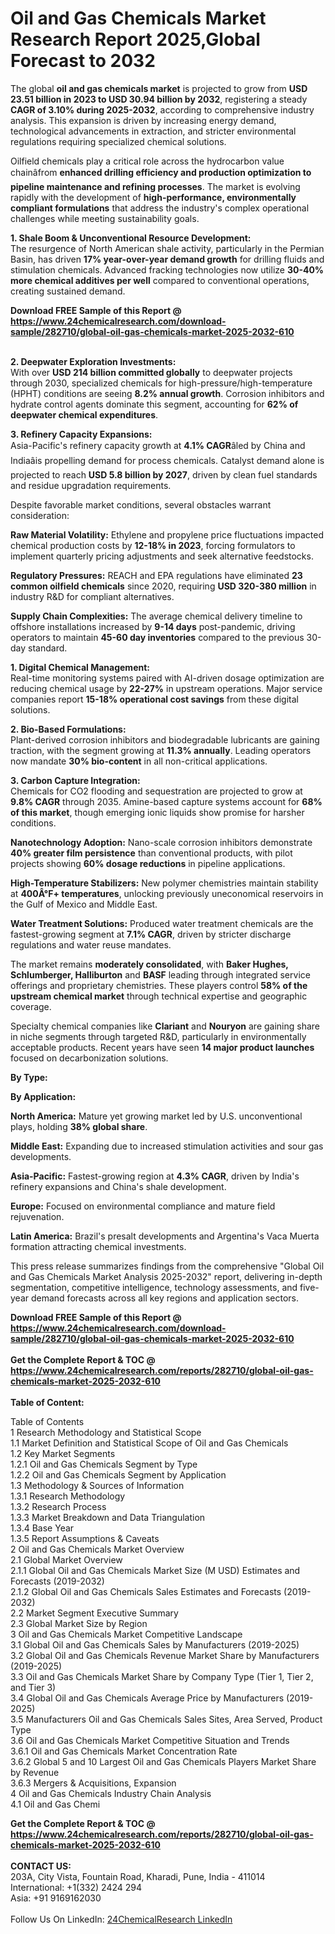 <h1>Oil and Gas Chemicals Market Research Report 2025,Global Forecast to 2032</h1><p>The global <strong>oil and gas chemicals market</strong> is projected to grow from <strong>USD 23.51 billion in 2023 to USD 30.94 billion by 2032</strong>, registering a steady <strong>CAGR of 3.10% during 2025-2032</strong>, according to comprehensive industry analysis. This expansion is driven by increasing energy demand, technological advancements in extraction, and stricter environmental regulations requiring specialized chemical solutions.</p><p>Oilfield chemicals play a critical role across the hydrocarbon value chainâfrom <strong>enhanced drilling efficiency and production optimization to pipeline maintenance and refining processes</strong>. The market is evolving rapidly with the development of <strong>high-performance, environmentally compliant formulations</strong> that address the industry's complex operational challenges while meeting sustainability goals.</p><p><strong>1. Shale Boom &amp; Unconventional Resource Development:</strong><br>
The resurgence of North American shale activity, particularly in the Permian Basin, has driven <strong>17% year-over-year demand growth</strong> for drilling fluids and stimulation chemicals. Advanced fracking technologies now utilize <strong>30-40% more chemical additives per well</strong> compared to conventional operations, creating sustained demand.</p><div><b>Download FREE Sample of this Report @ 
            <a href="https://www.24chemicalresearch.com/download-sample/282710/global-oil-gas-chemicals-market-2025-2032-610">
            https://www.24chemicalresearch.com/download-sample/282710/global-oil-gas-chemicals-market-2025-2032-610</a></b></div><br><p><strong>2. Deepwater Exploration Investments:</strong><br>
With over <strong>USD 214 billion committed globally</strong> to deepwater projects through 2030, specialized chemicals for high-pressure/high-temperature (HPHT) conditions are seeing <strong>8.2% annual growth</strong>. Corrosion inhibitors and hydrate control agents dominate this segment, accounting for <strong>62% of deepwater chemical expenditures</strong>.</p><p><strong>3. Refinery Capacity Expansions:</strong><br>
Asia-Pacific's refinery capacity growth at <strong>4.1% CAGR</strong>âled by China and Indiaâis propelling demand for process chemicals. Catalyst demand alone is projected to reach <strong>USD 5.8 billion by 2027</strong>, driven by clean fuel standards and residue upgradation requirements.</p><p>Despite favorable market conditions, several obstacles warrant consideration:</p><p><strong>Raw Material Volatility:</strong> Ethylene and propylene price fluctuations impacted chemical production costs by <strong>12-18% in 2023</strong>, forcing formulators to implement quarterly pricing adjustments and seek alternative feedstocks.</p><p><strong>Regulatory Pressures:</strong> REACH and EPA regulations have eliminated <strong>23 common oilfield chemicals</strong> since 2020, requiring <strong>USD 320-380 million</strong> in industry R&amp;D for compliant alternatives.</p><p><strong>Supply Chain Complexities:</strong> The average chemical delivery timeline to offshore installations increased by <strong>9-14 days</strong> post-pandemic, driving operators to maintain <strong>45-60 day inventories</strong> compared to the previous 30-day standard.</p><p><strong>1. Digital Chemical Management:</strong><br>
Real-time monitoring systems paired with AI-driven dosage optimization are reducing chemical usage by <strong>22-27%</strong> in upstream operations. Major service companies report <strong>15-18% operational cost savings</strong> from these digital solutions.</p><p><strong>2. Bio-Based Formulations:</strong><br>
Plant-derived corrosion inhibitors and biodegradable lubricants are gaining traction, with the segment growing at <strong>11.3% annually</strong>. Leading operators now mandate <strong>30% bio-content</strong> in all non-critical applications.</p><p><strong>3. Carbon Capture Integration:</strong><br>
Chemicals for CO2 flooding and sequestration are projected to grow at <strong>9.8% CAGR</strong> through 2035. Amine-based capture systems account for <strong>68% of this market</strong>, though emerging ionic liquids show promise for harsher conditions.</p><p><strong>Nanotechnology Adoption:</strong> Nano-scale corrosion inhibitors demonstrate <strong>40% greater film persistence</strong> than conventional products, with pilot projects showing <strong>60% dosage reductions</strong> in pipeline applications.</p><p><strong>High-Temperature Stabilizers:</strong> New polymer chemistries maintain stability at <strong>400Â°F+ temperatures</strong>, unlocking previously uneconomical reservoirs in the Gulf of Mexico and Middle East.</p><p><strong>Water Treatment Solutions:</strong> Produced water treatment chemicals are the fastest-growing segment at <strong>7.1% CAGR</strong>, driven by stricter discharge regulations and water reuse mandates.</p><p>The market remains <strong>moderately consolidated</strong>, with <strong>Baker Hughes, Schlumberger, Halliburton</strong> and <strong>BASF</strong> leading through integrated service offerings and proprietary chemistries. These players control <strong>58% of the upstream chemical market</strong> through technical expertise and geographic coverage.</p><p>Specialty chemical companies like <strong>Clariant</strong> and <strong>Nouryon</strong> are gaining share in niche segments through targeted R&amp;D, particularly in environmentally acceptable products. Recent years have seen <strong>14 major product launches</strong> focused on decarbonization solutions.</p><p><strong>By Type:</strong></p><p><strong>By Application:</strong></p><p><strong>North America:</strong> Mature yet growing market led by U.S. unconventional plays, holding <strong>38% global share</strong>.</p><p><strong>Middle East:</strong> Expanding due to increased stimulation activities and sour gas developments.</p><p><strong>Asia-Pacific:</strong> Fastest-growing region at <strong>4.3% CAGR</strong>, driven by India's refinery expansions and China's shale development.</p><p><strong>Europe:</strong> Focused on environmental compliance and mature field rejuvenation.</p><p><strong>Latin America:</strong> Brazil's presalt developments and Argentina's Vaca Muerta formation attracting chemical investments.</p><p>This press release summarizes findings from the comprehensive "Global Oil and Gas Chemicals Market Analysis 2025-2032" report, delivering in-depth segmentation, competitive intelligence, technology assessments, and five-year demand forecasts across all key regions and application sectors.</p><div><b>Download FREE Sample of this Report @ 
            <a href="https://www.24chemicalresearch.com/download-sample/282710/global-oil-gas-chemicals-market-2025-2032-610">
            https://www.24chemicalresearch.com/download-sample/282710/global-oil-gas-chemicals-market-2025-2032-610</a></b></div><br><div><b>Get the Complete Report & TOC @ 
            <a href="https://www.24chemicalresearch.com/reports/282710/global-oil-gas-chemicals-market-2025-2032-610">
            https://www.24chemicalresearch.com/reports/282710/global-oil-gas-chemicals-market-2025-2032-610</a></b></div><br>
            <b>Table of Content:</b><p>Table of Contents<br />
1 Research Methodology and Statistical Scope<br />
1.1 Market Definition and Statistical Scope of Oil and Gas Chemicals<br />
1.2 Key Market Segments<br />
1.2.1 Oil and Gas Chemicals Segment by Type<br />
1.2.2 Oil and Gas Chemicals Segment by Application<br />
1.3 Methodology & Sources of Information<br />
1.3.1 Research Methodology<br />
1.3.2 Research Process<br />
1.3.3 Market Breakdown and Data Triangulation<br />
1.3.4 Base Year<br />
1.3.5 Report Assumptions & Caveats<br />
2 Oil and Gas Chemicals Market Overview<br />
2.1 Global Market Overview<br />
2.1.1 Global Oil and Gas Chemicals Market Size (M USD) Estimates and Forecasts (2019-2032)<br />
2.1.2 Global Oil and Gas Chemicals Sales Estimates and Forecasts (2019-2032)<br />
2.2 Market Segment Executive Summary<br />
2.3 Global Market Size by Region<br />
3 Oil and Gas Chemicals Market Competitive Landscape<br />
3.1 Global Oil and Gas Chemicals Sales by Manufacturers (2019-2025)<br />
3.2 Global Oil and Gas Chemicals Revenue Market Share by Manufacturers (2019-2025)<br />
3.3 Oil and Gas Chemicals Market Share by Company Type (Tier 1, Tier 2, and Tier 3)<br />
3.4 Global Oil and Gas Chemicals Average Price by Manufacturers (2019-2025)<br />
3.5 Manufacturers Oil and Gas Chemicals Sales Sites, Area Served, Product Type<br />
3.6 Oil and Gas Chemicals Market Competitive Situation and Trends<br />
3.6.1 Oil and Gas Chemicals Market Concentration Rate<br />
3.6.2 Global 5 and 10 Largest Oil and Gas Chemicals Players Market Share by Revenue<br />
3.6.3 Mergers & Acquisitions, Expansion<br />
4 Oil and Gas Chemicals Industry Chain Analysis<br />
4.1 Oil and Gas Chemi</p><div><b>Get the Complete Report & TOC @ 
            <a href="https://www.24chemicalresearch.com/reports/282710/global-oil-gas-chemicals-market-2025-2032-610">
            https://www.24chemicalresearch.com/reports/282710/global-oil-gas-chemicals-market-2025-2032-610</a></b></div><br><b>CONTACT US:</b><br>
            203A, City Vista, Fountain Road, Kharadi, Pune, India - 411014<br>
            International: +1(332) 2424 294<br>
            Asia: +91 9169162030 <br><br>
            Follow Us On LinkedIn: <a href="https://www.linkedin.com/company/24chemicalresearch/">24ChemicalResearch LinkedIn</a>